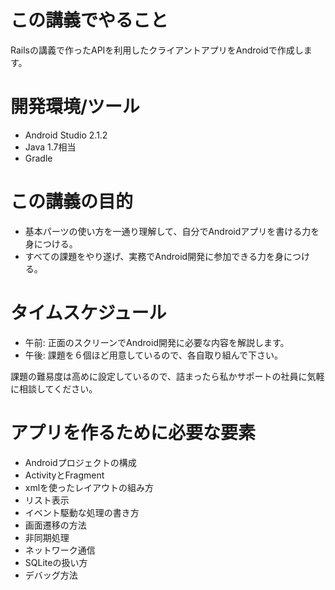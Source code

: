 # この講義でやること

Railsの講義で作ったAPIを利用したクライアントアプリをAndroidで作成します。

# 開発環境/ツール

* Android Studio 2.1.2
* Java 1.7相当
* Gradle

# この講義の目的

* 基本パーツの使い方を一通り理解して、自分でAndroidアプリを書ける力を身につける。
* すべての課題をやり遂げ、実務でAndroid開発に参加できる力を身につける。

# タイムスケジュール

* 午前: 正面のスクリーンでAndroid開発に必要な内容を解説します。
* 午後: 課題を６個ほど用意しているので、各自取り組んで下さい。

課題の難易度は高めに設定しているので、詰まったら私かサポートの社員に気軽に相談してください。

# アプリを作るために必要な要素

* Androidプロジェクトの構成
* ActivityとFragment
* xmlを使ったレイアウトの組み方
* リスト表示
* イベント駆動な処理の書き方
* 画面遷移の方法
* 非同期処理
* ネットワーク通信
* SQLiteの扱い方
* デバッグ方法
